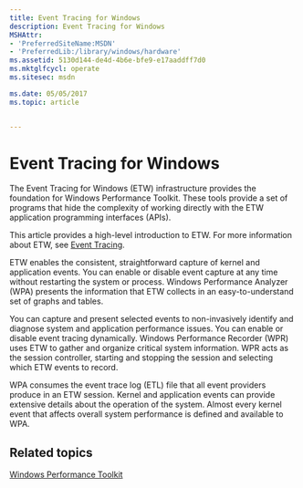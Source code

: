 ```yaml
---
title: Event Tracing for Windows
description: Event Tracing for Windows
MSHAttr:
- 'PreferredSiteName:MSDN'
- 'PreferredLib:/library/windows/hardware'
ms.assetid: 5130d144-de4d-4b6e-bfe9-e17aaddff7d0
ms.mktglfcycl: operate
ms.sitesec: msdn

ms.date: 05/05/2017
ms.topic: article


---
```


# Event Tracing for Windows


The Event Tracing for Windows (ETW) infrastructure provides the foundation for Windows Performance Toolkit. These tools provide a set of programs that hide the complexity of working directly with the ETW application programming interfaces (APIs).

This article provides a high-level introduction to ETW. For more information about ETW, see [Event Tracing](http://go.microsoft.com/fwlink/p/?linkid=213103).

ETW enables the consistent, straightforward capture of kernel and application events. You can enable or disable event capture at any time without restarting the system or process. Windows Performance Analyzer (WPA) presents the information that ETW collects in an easy-to-understand set of graphs and tables.

You can capture and present selected events to non-invasively identify and diagnose system and application performance issues. You can enable or disable event tracing dynamically. Windows Performance Recorder (WPR) uses ETW to gather and organize critical system information. WPR acts as the session controller, starting and stopping the session and selecting which ETW events to record.

WPA consumes the event trace log (ETL) file that all event providers produce in an ETW session. Kernel and application events can provide extensive details about the operation of the system. Almost every kernel event that affects overall system performance is defined and available to WPA.

## Related topics


[Windows Performance Toolkit](index.md)

 

 







